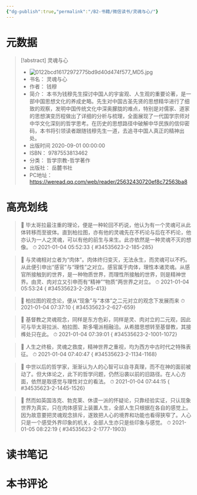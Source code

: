 ```yaml
---
{"dg-publish":true,"permalink":"/B2-书籍/微信读书/灵魂与心/"}
---
```


# 元数据
> [!abstract] 灵魂与心
> - ![0122bcd16172972775bd9d40d474f577_MD5.jpg](/img/user/images/0122bcd16172972775bd9d40d474f577_MD5.jpg)
> - 书名： 灵魂与心
> - 作者： 钱穆
> - 简介： 本书为钱穆先生探讨中国人的宇宙观、人生观的重要论著，是一部中国思想文化的养成史略。先生对中国古圣先贤的思想精华进行了细致的观察，发明中国传统文化中深奥朦胧的难点，特别是对儒家、道家的思想演变历程做出了详细的分析与梳理，全面展现了一代国学宗师对中华文化深刻的哲学思考。在历史的思想路径中破解中华民族的信仰密码，本书将引领读者跟随钱穆先生一道，去追寻中国人真正的精神出处。
> - 出版时间 2020-09-01 00:00:00
> - ISBN： 9787553813462
> - 分类： 哲学宗教-哲学著作
> - 出版社： 岳麓书社
> - PC地址：https://weread.qq.com/web/reader/25632430720ef8c72563ba8

# 高亮划线



> 📌 毕太哥拉最注重的理论，便是一种轮回不朽说，他认为有一个灵魂可从此体转移而至彼体。直到柏拉图，亦有他的灵魂先在不朽论与后在不朽论，他亦认为一人之灵魂，可以有他的前生与来生。此亦依然是一种灵魂不灭的想像。 
> ⏱ 2021-01-04 05:52:33
{ #34535623-2-185-285}


> 📌 与灵魂相对立者为“肉体”。肉体终归变灭，无法永生，而灵魂可以不朽。从此便引申出“感官”与“理性”之对立。感官属于肉体，理性本诸灵魂。从感官所接触到的世界，是一种物质世界，而理性所接触的世界，则是精神世界。由灵、肉对立又引申而有“精神”“物质”两世界之对立。 
> ⏱ 2021-01-04 05:53:24
{ #34535623-2-285-413}


> 📌 柏拉图的观念论，便从“现象”与“本体”之二元对立的观念下发展而来 
> ⏱ 2021-01-04 07:37:10
{ #34535623-2-627-659}


> 📌 基督教之灵魂观念，同样是东方色彩，同样是灵、肉对立的二元观，因此可与毕太哥拉派、柏拉图、斯多噶派相融洽。从希腊思想转至基督教，其接榫处只在此。 
> ⏱ 2021-01-04 07:39:01
{ #34535623-2-1001-1072}


> 📌 人生之终极，灵魂之救度，精神世界之重视，均为西方中古时代之特殊表征。 
> ⏱ 2021-01-04 07:40:47
{ #34535623-2-1134-1168}


> 📌 中世以后的哲学家，渐渐认为人的心智可以自寻真理，而不在神的面前被动了。但大体论之，此下的哲学问题，仍然沿袭以前的旧路径。在人心方面，依然是取感觉与理性对立的看法。 
> ⏱ 2021-01-04 07:44:15
{ #34535623-2-1445-1526}


> 📌 然而如英国洛克、勃克莱、休谟一派的怀疑论，只靠经验实证，只认现象世界为真实，只在肉体感官上装置人生，全部人生只根据在各自的感觉上。因为故意要把灵魂观念排斥，遂致把人心的境界和功能也看得狭窄了。人心只是一个感受外界印象的机关，全部人生亦只是些印象与感觉。 
> ⏱ 2021-01-05 08:22:19
{ #34535623-2-1777-1903}


# 读书笔记

# 本书评论
